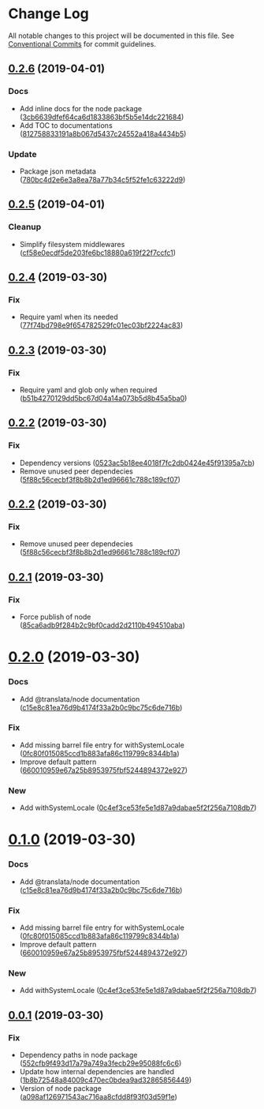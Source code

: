 # Change Log

All notable changes to this project will be documented in this file.
See [Conventional Commits](https://conventionalcommits.org) for commit guidelines.

## [0.2.6](https://github.com/jeanfortheweb/translata/compare/@translata/node@0.2.5...@translata/node@0.2.6) (2019-04-01)


### Docs

* Add inline docs for the node package ([3cb6639dfef64ca6d1833863bf5b5e14dc221684](https://github.com/jeanfortheweb/translata/commit/3cb6639dfef64ca6d1833863bf5b5e14dc221684))
* Add TOC to documentations ([812758833191a8b067d5437c24552a418a4434b5](https://github.com/jeanfortheweb/translata/commit/812758833191a8b067d5437c24552a418a4434b5))

### Update

* Package json metadata ([780bc4d2e6e3a8ea78a77b34c5f52fe1c63222d9](https://github.com/jeanfortheweb/translata/commit/780bc4d2e6e3a8ea78a77b34c5f52fe1c63222d9))





## [0.2.5](https://github.com/jeanfortheweb/translata/compare/@translata/node@0.2.4...@translata/node@0.2.5) (2019-04-01)


### Cleanup

* Simplify filesystem middlewares ([cf58e0ecdf5de203fe6bc18880a619f22f7ccfc1](https://github.com/jeanfortheweb/translata/commit/cf58e0ecdf5de203fe6bc18880a619f22f7ccfc1))





## [0.2.4](https://github.com/jeanfortheweb/translata/compare/@translata/node@0.2.3...@translata/node@0.2.4) (2019-03-30)


### Fix

* Require yaml when its needed ([77f74bd798e9f654782529fc01ec03bf2224ac83](https://github.com/jeanfortheweb/translata/commit/77f74bd798e9f654782529fc01ec03bf2224ac83))





## [0.2.3](https://github.com/jeanfortheweb/translata/compare/@translata/node@0.2.2...@translata/node@0.2.3) (2019-03-30)


### Fix

* Require yaml and glob only when required ([b51b4270129dd5bc67d04a14a073b5d8b45a5ba0](https://github.com/jeanfortheweb/translata/commit/b51b4270129dd5bc67d04a14a073b5d8b45a5ba0))





## [0.2.2](https://github.com/jeanfortheweb/translata/compare/@translata/node@0.2.1...@translata/node@0.2.2) (2019-03-30)


### Fix

* Dependency versions ([0523ac5b18ee4018f7fc2db0424e45f91395a7cb](https://github.com/jeanfortheweb/translata/commit/0523ac5b18ee4018f7fc2db0424e45f91395a7cb))
* Remove unused peer dependecies ([5f88c56cecbf3f8b8b2d1ed96661c788c189cf07](https://github.com/jeanfortheweb/translata/commit/5f88c56cecbf3f8b8b2d1ed96661c788c189cf07))





## [0.2.2](https://github.com/jeanfortheweb/translata/compare/@translata/node@0.2.1...@translata/node@0.2.2) (2019-03-30)


### Fix

* Remove unused peer dependecies ([5f88c56cecbf3f8b8b2d1ed96661c788c189cf07](https://github.com/jeanfortheweb/translata/commit/5f88c56cecbf3f8b8b2d1ed96661c788c189cf07))





## [0.2.1](https://github.com/jeanfortheweb/translata/compare/@translata/node@0.2.0...@translata/node@0.2.1) (2019-03-30)


### Fix

* Force publish of node ([85ca6adb9f284b2c9bf0cadd2d2110b494510aba](https://github.com/jeanfortheweb/translata/commit/85ca6adb9f284b2c9bf0cadd2d2110b494510aba))





# [0.2.0](https://github.com/jeanfortheweb/translata/compare/@translata/node@0.0.1...@translata/node@0.2.0) (2019-03-30)


### Docs

* Add @translata/node documentation ([c15e8c81ea76d9b4174f33a2b0c9bc75c6de716b](https://github.com/jeanfortheweb/translata/commit/c15e8c81ea76d9b4174f33a2b0c9bc75c6de716b))

### Fix

* Add missing barrel file entry for withSystemLocale ([0fc80f015085ccd1b883afa86c119799c8344b1a](https://github.com/jeanfortheweb/translata/commit/0fc80f015085ccd1b883afa86c119799c8344b1a))
* Improve default pattern ([660010959e67a25b8953975fbf5244894372e927](https://github.com/jeanfortheweb/translata/commit/660010959e67a25b8953975fbf5244894372e927))

### New

* Add withSystemLocale ([0c4ef3ce53fe5e1d87a9dabae5f2f256a7108db7](https://github.com/jeanfortheweb/translata/commit/0c4ef3ce53fe5e1d87a9dabae5f2f256a7108db7))





# [0.1.0](https://github.com/jeanfortheweb/translata/compare/@translata/node@0.0.1...@translata/node@0.1.0) (2019-03-30)


### Docs

* Add @translata/node documentation ([c15e8c81ea76d9b4174f33a2b0c9bc75c6de716b](https://github.com/jeanfortheweb/translata/commit/c15e8c81ea76d9b4174f33a2b0c9bc75c6de716b))

### Fix

* Add missing barrel file entry for withSystemLocale ([0fc80f015085ccd1b883afa86c119799c8344b1a](https://github.com/jeanfortheweb/translata/commit/0fc80f015085ccd1b883afa86c119799c8344b1a))
* Improve default pattern ([660010959e67a25b8953975fbf5244894372e927](https://github.com/jeanfortheweb/translata/commit/660010959e67a25b8953975fbf5244894372e927))

### New

* Add withSystemLocale ([0c4ef3ce53fe5e1d87a9dabae5f2f256a7108db7](https://github.com/jeanfortheweb/translata/commit/0c4ef3ce53fe5e1d87a9dabae5f2f256a7108db7))





## [0.0.1](https://github.com/jeanfortheweb/translata/compare/@translata/node@0.1.0...@translata/node@0.0.1) (2019-03-30)


### Fix

* Dependency paths in node package ([552cfb9f493d17a79a749a3fecb29e95088fc6c6](https://github.com/jeanfortheweb/translata/commit/552cfb9f493d17a79a749a3fecb29e95088fc6c6))
* Update how internal dependencies are handled ([1b8b72548a84009c470ec0bdea9ad32865856449](https://github.com/jeanfortheweb/translata/commit/1b8b72548a84009c470ec0bdea9ad32865856449))
* Version of node package ([a098af126971543ac716aa8cfdd8f93f03d59f1e](https://github.com/jeanfortheweb/translata/commit/a098af126971543ac716aa8cfdd8f93f03d59f1e))
